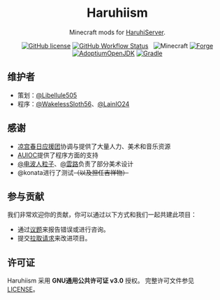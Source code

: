 <h1 align="center">Haruhiism</h1>

<div align="center">

Minecraft mods for [HaruhiServer](https://github.com/HaruhiFanClub/MCHaruhiServer).

[![GitHub license](https://img.shields.io/github/license/HaruhiFanClub/haruhimod?style=flat-square)](/LICENSE)
[![GitHub Workflow Status](https://img.shields.io/github/workflow/status/HaruhiFanClub/haruhimod/dev-build?style=flat-square)](https://github.com/HaruhiFanClub/haruhimod/actions)
&nbsp;
![Minecraft](https://img.shields.io/static/v1?label=Minecraft&message=1.18.2&color=00aa00&style=flat-square)
[![Forge](https://img.shields.io/static/v1?label=Forge&message=40.1.0&color=e04e14&logo=Conda-Forge&style=flat-square)](http://files.minecraftforge.net/net/minecraftforge/forge/index_1.18.2.html)
[![AdoptiumOpenJDK](https://img.shields.io/static/v1?label=AdoptiumOpenJDK&message=17.0.3%2B7&color=brightgreen&logo=java&style=flat-square)](https://adoptium.net/?variant=openjdk17&jvmVariant=hotspot)
[![Gradle](https://img.shields.io/static/v1?label=Gradle&message=7.3&color=brightgreen&logo=gradle&style=flat-square)](https://docs.gradle.org/7.3/release-notes.html)

</div>

## 维护者

- 策划：[@Libellule505](https://github.com/Libellule505)
- 程序：[@WakelessSloth56](https://github.com/WakelessSloth56)、[@LainIO24](https://github.com/lainio24)

## 感谢

- [凉宫春日应援团](https://github.com/HaruhiFanClub)协调与提供了大量人力、美术和音乐资源
- [AUIOC](https://www.auioc.com)提供了程序方面的支持
- [@电波人粒子](https://space.bilibili.com/629042)、[@雲路](https://space.bilibili.com/7938426)负责了部分美术设计
- @konata进行了测试<s>（以及担任吉祥物）</s>

## 参与贡献

我们非常欢迎你的贡献，你可以通过以下方式和我们一起共建此项目：

- 通过[议题](https://github.com/HaruhiFanClub/haruhimod/issues)来报告错误或进行咨询。
- 提交[拉取请求](https://github.com/HaruhiFanClub/haruhimod/pulls)来改进项目。

## 许可证

Haruhiism 采用 **GNU通用公共许可证 v3.0** 授权。
完整许可文件参见 [LICENSE](/LICENSE)。
